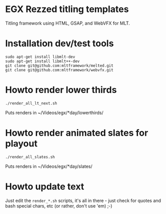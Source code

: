 # EGX Rezzed titling templates

Titling framework using HTML, GSAP, and WebVFX for MLT.

# Installation dev/test tools

```
sudo apt-get install libmlt-dev 
sudo apt-get install libmlt++-dev 
git clone git@github.com:mltframework/melted.git
git clone git@github.com:mltframework/webvfx.git
```

# Howto render lower thirds
 
```
./render_all_lt_next.sh
```

Puts renders in ~/Videos/egx/*day/lowerthirds/

# Howto render animated slates for playout

```
./render_all_slates.sh
```

Puts renders in ~/Videos/egx/*day/slates/

# Howto update text

Just edit the `render_*.sh` scripts, it's all in there - just check for quotes and bash special chars, etc (or rather, don't use 'em) ;-)
